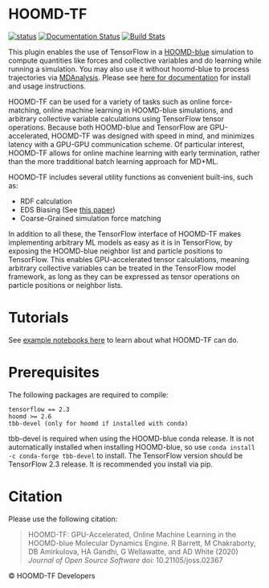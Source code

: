 # HOOMD-TF

[![status](https://joss.theoj.org/papers/5d1323eadec82aabe86c65a403ff8f90/status.svg)](https://joss.theoj.org/papers/5d1323eadec82aabe86c65a403ff8f90)
[![Documentation Status](https://readthedocs.org/projects/hoomd-tf/badge/?version=latest)](https://hoomd-tf.readthedocs.io/en/latest/?badge=latest)
[![Build Stats](https://github.com/ur-whitelab/hoomd-tf/workflows/tests/badge.svg)](https://github.com/ur-whitelab/hoomd-tf/actions)


This plugin enables the use of TensorFlow in a [HOOMD-blue](http://glotzerlab.engin.umich.edu/hoomd-blue/) simulation to compute quantities like forces and collective variables and do learning while running a simulation. You may also use it without hoomd-blue to process trajectories via [MDAnalysis](https://www.mdanalysis.org/). Please see [here for documentation](https://hoomd-tf.readthedocs.io/en/latest) for install and usage instructions.

HOOMD-TF can be used for a variety of tasks such as online force-matching, online machine learning in HOOMD-blue simulations, and arbitrary collective variable calculations using TensorFlow tensor operations. Because both HOOMD-blue and TensorFlow are GPU-accelerated, HOOMD-TF was designed with speed in mind, and minimizes latency with a GPU-GPU communication scheme. Of particular interest, HOOMD-TF allows for online machine learning with early termination, rather than the more tradditional batch learning approach for MD+ML.

HOOMD-TF includes several utility functions as convenient built-ins, such as:
* RDF calculation
* EDS Biasing (See [this paper](https://www.tandfonline.com/doi/full/10.1080/08927022.2019.1608988))
* Coarse-Grained simulation force matching

In addition to all these, the TensorFlow interface of HOOMD-TF makes implementing arbitrary ML models as easy as it is in TensorFlow, by exposing the HOOMD-blue neighbor list and particle positions to TensorFlow. This enables GPU-accelerated tensor calculations, meaning arbitrary collective variables can be treated in the TensorFlow model framework, as long as they can be expressed as tensor operations on particle positions or neighbor lists.

# Tutorials

See [example notebooks here](https://nbviewer.jupyter.org/github/ur-whitelab/hoomd-tf/tree/master/examples/) to learn about what HOOMD-TF can do.


# Prerequisites

The following packages are required to compile:

    tensorflow == 2.3
    hoomd >= 2.6
    tbb-devel (only for hoomd if installed with conda)

tbb-devel is required when using the
HOOMD-blue conda release. It is not automatically installed when
installing HOOMD-blue, so use `conda install -c conda-forge tbb-devel`
to install. The TensorFlow version should be TensorFlow 2.3 release.
It is recommended you install via pip.

# Citation

Please use the following citation:

> HOOMD-TF: GPU-Accelerated, Online Machine Learning in the HOOMD-blue Molecular Dynamics Engine. R Barrett, M Chakraborty, DB Amirkulova,
> HA Gandhi, G Wellawatte, and AD White (2020) *Journal of Open Source Software* doi: 10.21105/joss.02367

&copy; HOOMD-TF Developers
